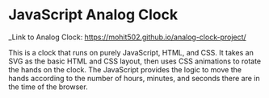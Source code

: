 # JavaScript Analog Clock

_Link to Analog Clock: https://mohit502.github.io/analog-clock-project/

This is a clock that runs on purely JavaScript, HTML, and CSS. It takes an SVG as the basic HTML and CSS layout, then uses CSS animations to rotate the hands on the clock. The JavaScript provides the logic to move the hands according to the number of hours, minutes, and seconds there are in the time of the browser.
